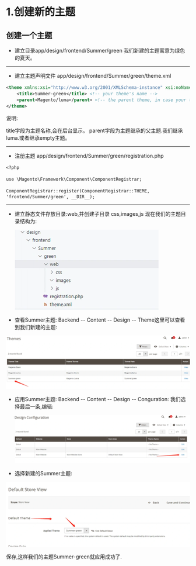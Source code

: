# 1.创建新的主题

## 创建一个主题

- 建立目录app/design/frontend/Summer/green
  我们新建的主题寓意为绿色的夏天。

------

- 建立主题声明文件
  app/design/frontend/Summer/green/theme.xml

```xml
<theme xmlns:xsi="http://www.w3.org/2001/XMLSchema-instance" xsi:noNamespaceSchemaLocation="urn:magento:framework:Config/etc/theme.xsd">
    <title>Summer-green</title> <!-- your theme's name -->
    <parent>Magento/luma</parent> <!-- the parent theme, in case your theme inherits from an existing theme -->
</theme>
```

说明:

title字段为主题名称,会在后台显示。
parent字段为主题继承的父主题.我们继承luma.或者继承empty主题。

------

- 注册主题
  app/design/frontend/Summer/green/registration.php

```
<?php

use \Magento\Framework\Component\ComponentRegistrar;

ComponentRegistrar::register(ComponentRegistrar::THEME, 'frontend/Summer/green', __DIR__);
```

------

- 建立静态文件存放目录:web,并创建子目录 css,images,js
  现在我们的主题目录结构为:

  ![](images/2.webp)

- 查看Summer主题:
  Backend -- Content -- Design -- Theme这里可以查看到我们新建的主题: 

<img src="images/3.webp" style="zoom:50%;" />

- 应用Summer主题:
  Backend -- Content -- Design -- Conguration:
  我们选择最后一条,编辑:

  <img src="images/4.webp" style="zoom:50%;" />

-  选择新建的Summer主题: 

  <img src="images/5.webp" style="zoom:50%;" />

 保存,这样我们的主题Summer-green就应用成功了. 

